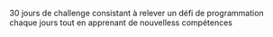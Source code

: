 30 jours de challenge consistant à relever un défi de programmation chaque jours tout en apprenant de nouvelless compétences
